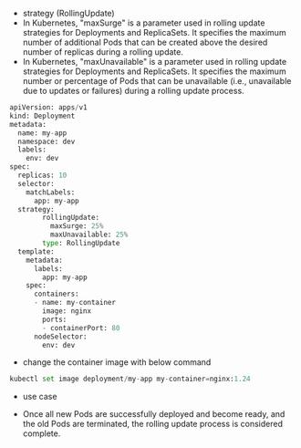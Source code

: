 * strategy (RollingUpdate)
* In Kubernetes, "maxSurge" is a parameter used in rolling update strategies for Deployments and ReplicaSets. It specifies the maximum number of additional Pods that can be created above the desired number of replicas during a rolling update.
* In Kubernetes, "maxUnavailable" is a parameter used in rolling update strategies for Deployments and ReplicaSets. It specifies the maximum number or percentage of Pods that can be unavailable (i.e., unavailable due to updates or failures) during a rolling update process.


```python
apiVersion: apps/v1
kind: Deployment
metadata:
  name: my-app
  namespace: dev
  labels:
    env: dev
spec:
  replicas: 10
  selector:
    matchLabels:
      app: my-app
  strategy:
        rollingUpdate: 
          maxSurge: 25%
          maxUnavailable: 25%
        type: RollingUpdate
  template:
    metadata:
      labels:
        app: my-app
    spec:
      containers:
      - name: my-container
        image: nginx
        ports:
        - containerPort: 80
      nodeSelector:
        env: dev
```

* change the container image with below command

```python
kubectl set image deployment/my-app my-container=nginx:1.24
```

* use case
- Once all new Pods are successfully deployed and become ready, and the old Pods are terminated, the rolling update process is considered complete.
